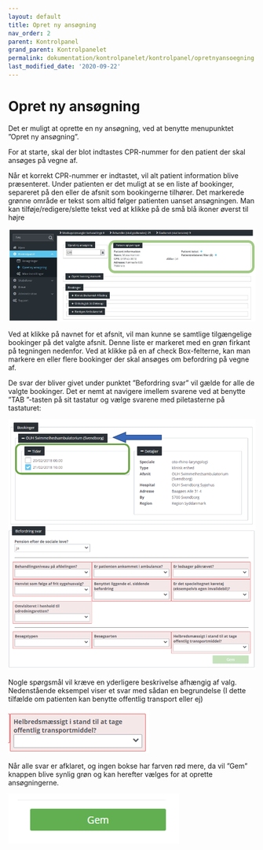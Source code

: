 ```yaml
---
layout: default
title: Opret ny ansøgning
nav_order: 2
parent: Kontrolpanel
grand_parent: Kontrolpanelet
permalink: dokumentation/kontrolpanelet/kontrolpanel/opretnyansoegning
last_modified_date: '2020-09-22'
---
```


# Opret ny ansøgning

Det er muligt at oprette en ny ansøgning, ved at benytte menupunktet ”Opret ny ansøgning”.

For at starte, skal der blot indtastes CPR-nummer for den patient der skal ansøges på vegne af.

Når et korrekt CPR-nummer er indtastet, vil alt patient information blive præsenteret. Under patienten er det muligt at se en liste af bookinger, separeret på den eller de afsnit som bookingerne tilhører.
Det markerede grønne område er tekst som altid følger patienten uanset ansøgningen. Man kan tilføje/redigere/slette tekst ved at klikke på de små blå ikoner øverst til højre

![Patient info](/assets/documentation/create-manual-application-patien-info.png)

Ved at klikke på navnet for et afsnit, vil man kunne se samtlige tilgængelige bookinger på det valgte afsnit. Denne liste er markeret med en grøn firkant på tegningen nedenfor. Ved at klikke på en af check Box-felterne, kan man markere en eller flere bookinger der skal ansøges om befordring på vegne af.

De svar der bliver givet under punktet ”Befordring svar” vil gælde for alle de valgte bookinger. Det er nemt at navigere imellem svarene ved at benytte ”TAB ”-tasten på sit tastatur og vælge svarene med piletasterne på tastaturet:

![Bookinger](/assets/documentation/create-manual-application-booking-drop-down.png)

Nogle spørgsmål vil kræve en yderligere beskrivelse afhængig af valg. Nedenstående eksempel viser et svar med sådan en begrundelse (I dette tilfælde om patienten kan benytte offentlig transport eller ej)

![Afklaringsspørgsmål](/assets/documentation/create-manual-application-missing-information.png)

Når alle svar er afklaret, og ingen bokse har farven rød mere, da vil ”Gem” knappen blive synlig grøn og kan herefter vælges for at oprette ansøgningerne. 

![Gem ansøgning](/assets/documentation/create-manual-application-save.png)

